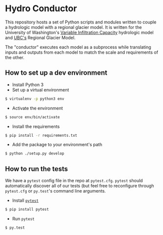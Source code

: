 # Hydro Conductor

This repository hosts a set of Python scripts and modules written to couple a hydrologic model with a regional glacier model. It is written for the University of Washington's [Variable Infiltration Capacity](https://github.com/UW-Hydro/VIC) hydrologic model and [UBC's](http://www.eos.ubc.ca/research/glaciology/index.html) Regional Glacier Model.

The "conductor" executes each model as a subprocess while translating inputs and outputs from each model to match the scale and requirements of the other.

## How to set up a dev environment

* Install Python 3
* Set up a virtual environment

```bash
$ virtualenv -p python3 env
```

* Activate the environment

```bash
$ source env/bin/activate
```

* Install the requirements

```bash
$ pip install -r requirements.txt
```

* Add the package to your environment's path

```bash
$ python ./setup.py develop
```

## How to run the tests

We have a `pytest` config file in the repo at `pytest.cfg`. `pytest` should automatically discover all of our tests (but feel free to reconfigure through `pytest.cfg` or `py.test`'s command line arguments.

* Install [`pytest`](http://pytest.org/latest/)

```bash
$ pip install pytest
```

* Run `pytest`

```bash
$ py.test
```
